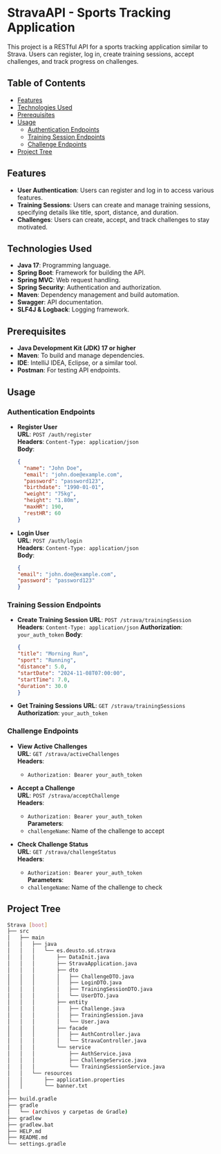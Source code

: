 # StravaAPI - Sports Tracking Application

This project is a RESTful API for a sports tracking application similar to Strava. Users can register, log in, create training sessions, accept challenges, and track progress on challenges.

## Table of Contents

- [Features](#features)
- [Technologies Used](#technologies-used)
- [Prerequisites](#prerequisites)
- [Usage](#usage)
  - [Authentication Endpoints](#authentication-endpoints)
  - [Training Session Endpoints](#training-session-endpoints)
  - [Challenge Endpoints](#challenge-endpoints)
- [Project Tree](#project-tree)

## Features

- **User Authentication**: Users can register and log in to access various features.
- **Training Sessions**: Users can create and manage training sessions, specifying details like title, sport, distance, and duration.
- **Challenges**: Users can create, accept, and track challenges to stay motivated.

## Technologies Used

- **Java 17**: Programming language.
- **Spring Boot**: Framework for building the API.
- **Spring MVC**: Web request handling.
- **Spring Security**: Authentication and authorization.
- **Maven**: Dependency management and build automation.
- **Swagger**: API documentation.
- **SLF4J & Logback**: Logging framework.

## Prerequisites

- **Java Development Kit (JDK) 17 or higher**
- **Maven**: To build and manage dependencies.
- **IDE**: IntelliJ IDEA, Eclipse, or a similar tool.
- **Postman**: For testing API endpoints.

## Usage

### Authentication Endpoints

- **Register User**  
  **URL**: `POST /auth/register`  
  **Headers**: `Content-Type: application/json`  
  **Body**:
  ```json
  {
    "name": "John Doe",
    "email": "john.doe@example.com",
    "password": "password123",
    "birthdate": "1990-01-01",
    "weight": "75kg",
    "height": "1.80m",
    "maxHR": 190,
    "restHR": 60
  }

- **Login User**  
  **URL**: `POST /auth/login`  
  **Headers**: `Content-Type: application/json`  
  **Body**:
  ```json
  {
  "email": "john.doe@example.com",
  "password": "password123"
  }

### Training Session Endpoints

- **Create Training Session**
**URL**: `POST /strava/trainingSession`  
  **Headers**: `Content-Type: application/json`
  **Authorization**: `your_auth_token`
  **Body**:
  ```json
  {
  "title": "Morning Run",
  "sport": "Running",
  "distance": 5.0,
  "startDate": "2024-11-08T07:00:00",
  "startTime": 7.0,
  "duration": 30.0
  }

- **Get Training Sessions**
**URL**: `GET /strava/trainingSessions`  
  **Authorization**: `your_auth_token`

### Challenge Endpoints

- **View Active Challenges**  
  **URL**: `GET /strava/activeChallenges`  
  **Headers**:  
    - `Authorization: Bearer your_auth_token`

- **Accept a Challenge**  
  **URL**: `POST /strava/acceptChallenge`  
  **Headers**:  
    - `Authorization: Bearer your_auth_token`  
  **Parameters**:  
    - `challengeName`: Name of the challenge to accept

- **Check Challenge Status**  
  **URL**: `GET /strava/challengeStatus`  
  **Headers**:  
    - `Authorization: Bearer your_auth_token`  
  **Parameters**:  
    - `challengeName`: Name of the challenge to check

## Project Tree
```bash
Strava [boot]
├── src
│   ├── main
│   │   ├── java
│   │   │   └── es.deusto.sd.strava
│   │   │       ├── DataInit.java
│   │   │       ├── StravaApplication.java
│   │   │       ├── dto
│   │   │       │   ├── ChallengeDTO.java
│   │   │       │   ├── LoginDTO.java
│   │   │       │   ├── TrainingSessionDTO.java
│   │   │       │   └── UserDTO.java
│   │   │       ├── entity
│   │   │       │   ├── Challenge.java
│   │   │       │   ├── TrainingSession.java
│   │   │       │   └── User.java
│   │   │       ├── facade
│   │   │       │   ├── AuthController.java
│   │   │       │   └── StravaController.java
│   │   │       └── service
│   │   │           ├── AuthService.java
│   │   │           ├── ChallengeService.java
│   │   │           └── TrainingSessionService.java
│   │   └── resources
│   │       ├── application.properties
│   │       └── banner.txt
│
├── build.gradle
├── gradle
│   └── (archivos y carpetas de Gradle)
├── gradlew
├── gradlew.bat
├── HELP.md
├── README.md
└── settings.gradle
```
